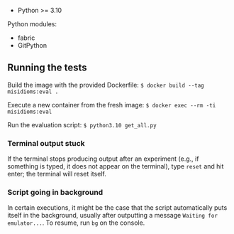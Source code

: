 * Python >= 3.10

Python modules:
* fabric
* GitPython

## Running the tests

Build the image with the provided Dockerfile:
`$ docker build --tag misidioms:eval .`

Execute a new container from the fresh image:
`$ docker exec --rm -ti misidioms:eval`

Run the evaluation script:
`$ python3.10 get_all.py`

### Terminal output stuck

If the terminal stops producing output after an experiment (e.g., if something
is typed, it does not appear on the terminal), type `reset` and hit enter; the
terminal will reset itself.

### Script going in background

In certain executions, it might be the case that the script automatically puts
itself in the background, usually after outputting a message `Waiting for
emulator...`. To resume, run `bg` on the console.
